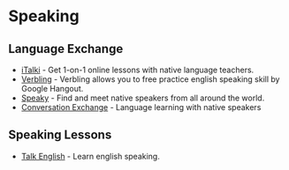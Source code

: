 # Speaking

## Language Exchange

- [iTalki](https://www.italki.com/) - Get 1-on-1 online lessons with native language teachers.
- [Verbling](https://www.verbling.com/community) - Verbling allows you to free practice english speaking skill by Google Hangout.
- [Speaky](https://www.gospeaky.com/) - Find and meet native speakers from all around the world.
- [Conversation Exchange](https://www.conversationexchange.com/) - Language learning with native speakers

## Speaking Lessons

- [Talk English](http://www.talkenglish.com/) - Learn english speaking.
